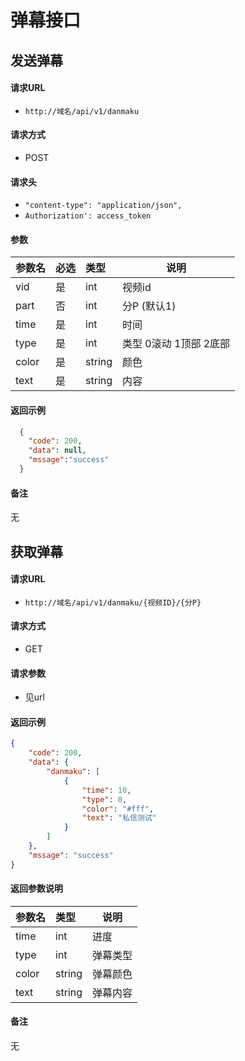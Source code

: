 # 弹幕接口

    
## 发送弹幕

#### 请求URL
- ` http://域名/api/v1/danmaku `
  
#### 请求方式
- POST 

####  请求头
- `"content-type": "application/json",`
- `Authorization': access_token `


#### 参数

| 参数名 | 必选 | 类型   | 说明                   |
| :----- | :--- | :----- | ---------------------- |
| vid    | 是   | int    | 视频id                 |
| part   | 否   | int    | 分P (默认1)            |
| time   | 是   | int    | 时间                   |
| type   | 是   | int    | 类型 0滚动 1顶部 2底部 |
| color  | 是   | string | 颜色                   |
| text   | 是   | string | 内容                   |

#### 返回示例 

``` json
  {
    "code": 200,
    "data": null,
    "mssage":"success"
  }
```

#### 备注 
无

    
## 获取弹幕

#### 请求URL
- ` http://域名/api/v1/danmaku/{视频ID}/{分P} `
  
#### 请求方式
- GET 

#### 请求参数
- 见url

#### 返回示例 

``` json
{
    "code": 200,
    "data": {
        "danmaku": [
            {
                "time": 10,
                "type": 0,
                "color": "#fff",
                "text": "私信测试"
            }
        ]
    },
    "mssage": "success"
}
```

#### 返回参数说明 

| 参数名 | 类型   | 说明     |
| :----- | :----- | -------- |
| time   | int    | 进度     |
| type   | int    | 弹幕类型 |
| color  | string | 弹幕颜色 |
| text   | string | 弹幕内容 |

#### 备注 
无
